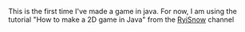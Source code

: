 This is the first time I've made a game in java. 
For now, I am using the tutorial "How to make a 2D game in Java" from the [RyiSnow](https://www.youtube.com/@RyiSnow) channel